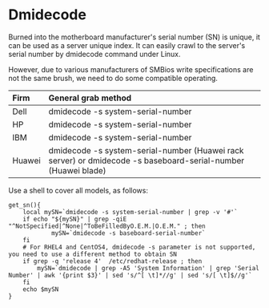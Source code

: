 # Dmidecode

Burned into the motherboard manufacturer's serial number \(SN\) is unique, it can be used as a server unique index. It can easily crawl to the server's serial number by dmidecode command under Linux.

However, due to various manufacturers of SMBios write specifications are not the same brush, we need to do some compatible operating.

| Firm | General grab method |
| :--- | :--- |
| Dell | dmidecode -s system-serial-number |
| HP | dmidecode -s system-serial-number |
| IBM | dmidecode -s system-serial-number |
| Huawei | dmidecode -s system-serial-number \(Huawei rack server\) or dmidecode -s baseboard-serial-number \(Huawei blade\) |

Use a shell to cover all models, as follows:

```text
get_sn(){
    local mySN=`dmidecode -s system-serial-number | grep -v '#'`
    if echo "${mySN}" | grep -qiE "^NotSpecified|^None|^ToBeFilledByO.E.M.|O.E.M." ; then
            mySN=`dmidecode -s baseboard-serial-number`
    fi
    # For RHEL4 and CentOS4, dmidecode -s parameter is not supported, you need to use a different method to obtain SN
    if grep -q 'release 4'  /etc/redhat-release ; then
        mySN=`dmidecode | grep -A5 'System Information' | grep 'Serial Number' | awk '{print $3}' | sed 's/^[ \t]*//g' | sed 's/[ \t]$//g'`
    fi
    echo $mySN
}
```

